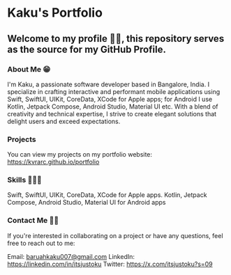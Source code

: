 # Kaku's Portfolio

## Welcome to my profile 👋🏼, this repository serves as the source for my GitHub Profile.

### About Me 😁

I'm Kaku, a passionate software developer based in Bangalore, India. I specialize in crafting interactive and performant mobile applications using Swift, SwiftUI, UIKit, CoreData, XCode for Apple apps; for Android I use Kotlin, Jetpack Compose, Android Studio, Material UI etc. With a blend of creativity and technical expertise, I strive to create elegant solutions that delight users and exceed expectations.

### Projects

You can view my projects on my portfolio website:
https://kvrarc.github.io/portfolio

### Skills 🧑🏻‍💻

Swift, SwiftUI, UIKit, CoreData, XCode for Apple apps.
Kotlin, Jetpack Compose, Android Studio, Material UI for Android apps

### Contact Me 🤙🏼

If you're interested in collaborating on a project or have any questions, feel free to reach out to me:

Email: baruahkaku007@gmail.com
LinkedIn: https://linkedin.com/in/itsjustoku
Twitter: https://x.com/itsjustoku?s=09
